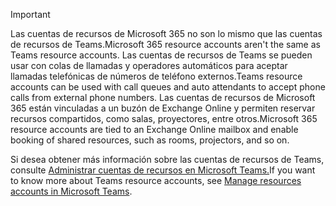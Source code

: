 > [!IMPORTANT]
> <span data-ttu-id="752ef-101">Las cuentas de recursos de Microsoft 365 no son lo mismo que las cuentas de recursos de Teams.</span><span class="sxs-lookup"><span data-stu-id="752ef-101">Microsoft 365 resource accounts aren't the same as Teams resource accounts.</span></span> <span data-ttu-id="752ef-102">Las cuentas de recursos de Teams se pueden usar con colas de llamadas y operadores automáticos para aceptar llamadas telefónicas de números de teléfono externos.</span><span class="sxs-lookup"><span data-stu-id="752ef-102">Teams resource accounts can be used with call queues and auto attendants to accept phone calls from external phone numbers.</span></span> <span data-ttu-id="752ef-103">Las cuentas de recursos de Microsoft 365 están vinculadas a un buzón de Exchange Online y permiten reservar recursos compartidos, como salas, proyectores, entre otros.</span><span class="sxs-lookup"><span data-stu-id="752ef-103">Microsoft 365 resource accounts are tied to an Exchange Online mailbox and enable booking of shared resources, such as rooms, projectors, and so on.</span></span>
>
> <span data-ttu-id="752ef-104">Si desea obtener más información sobre las cuentas de recursos de Teams, consulte [Administrar cuentas de recursos en Microsoft Teams.](../manage-resource-accounts.md)</span><span class="sxs-lookup"><span data-stu-id="752ef-104">If you want to know more about Teams resource accounts, see [Manage resources accounts in Microsoft Teams](../manage-resource-accounts.md).</span></span>
